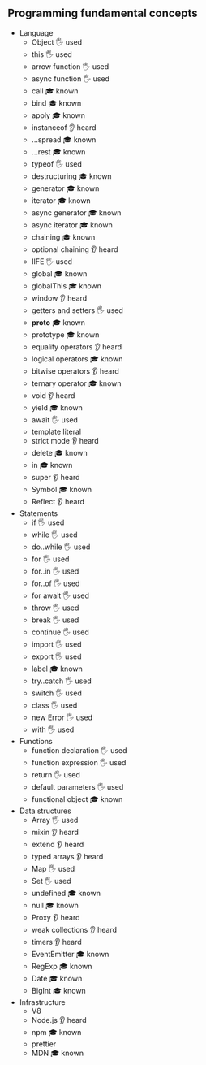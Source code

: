 ## Programming fundamental concepts

- Language
  - Object 🖐️ used
  - this 🖐️ used
  - arrow function 🖐️ used
  - async function 🖐️ used
  - call 🎓 known
  - bind 🎓 known
  - apply 🎓 known
  - instanceof 👂 heard
  - ...spread 🎓 known
  - ...rest 🎓 known
  - typeof 🖐️ used
  - destructuring 🎓 known
  - generator 🎓 known
  - iterator 🎓 known
  - async generator 🎓 known
  - async iterator 🎓 known
  - chaining 🎓 known
  - optional chaining 👂 heard
  - IIFE 🖐️ used
  - global 🎓 known
  - globalThis 🎓 known
  - window 👂 heard
  - getters and setters 🖐️ used
  - __proto__ 🎓 known
  - prototype 🎓 known
  - equality operators 👂 heard
  - logical operators 🎓 known
  - bitwise operators 👂 heard
  - ternary operator 🎓 known
  - void 👂 heard
  - yield 🎓 known
  - await 🖐️ used
  - template literal
  - strict mode 👂 heard
  - delete 🎓 known
  - in 🎓 known
  - super 👂 heard
  - Symbol 🎓 known
  - Reflect 👂 heard
- Statements
  - if 🖐️ used
  - while 🖐️ used
  - do..while 🖐️ used
  - for 🖐️ used
  - for..in 🖐️ used
  - for..of 🖐️ used
  - for await 🖐️ used
  - throw 🖐️ used
  - break 🖐️ used
  - continue 🖐️ used
  - import 🖐️ used
  - export 🖐️ used
  - label 🎓 known
  - try..catch 🖐️ used
  - switch 🖐️ used
  - class 🖐️ used
  - new Error 🖐️ used
  - with 🖐️ used
- Functions
  - function declaration 🖐️ used
  - function expression 🖐️ used
  - return 🖐️ used
  - default parameters 🖐️ used
  - functional object 🎓 known
- Data structures
  - Array 🖐️ used
  - mixin 👂 heard
  - extend 👂 heard
  - typed arrays 👂 heard
  - Map 🖐️ used
  - Set 🖐️ used
  - undefined 🎓 known
  - null 🎓 known
  - Proxy 👂 heard
  - weak collections 👂 heard
  - timers 👂 heard
  - EventEmitter 🎓 known
  - RegExp 🎓 known
  - Date 🎓 known
  - BigInt 🎓 known
- Infrastructure
  - V8
  - Node.js 👂 heard
  - npm 🎓 known
  - prettier
  - MDN 🎓 known
